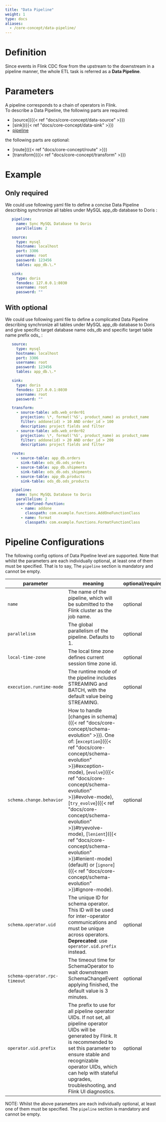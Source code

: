 ```yaml
---
title: "Data Pipeline"
weight: 1
type: docs
aliases:
  - /core-concept/data-pipeline/
---
```

<!--
Licensed to the Apache Software Foundation (ASF) under one
or more contributor license agreements.  See the NOTICE file
distributed with this work for additional information
regarding copyright ownership.  The ASF licenses this file
to you under the Apache License, Version 2.0 (the
"License"); you may not use this file except in compliance
with the License.  You may obtain a copy of the License at

  http://www.apache.org/licenses/LICENSE-2.0

Unless required by applicable law or agreed to in writing,
software distributed under the License is distributed on an
"AS IS" BASIS, WITHOUT WARRANTIES OR CONDITIONS OF ANY
KIND, either express or implied.  See the License for the
specific language governing permissions and limitations
under the License.
-->

# Definition
Since events in Flink CDC flow from the upstream to the downstream in a pipeline manner, the whole ETL task is referred as a **Data Pipeline**.

# Parameters
A pipeline corresponds to a chain of operators in Flink.   
To describe a Data Pipeline, the following parts are required:
- [source]({{< ref "docs/core-concept/data-source" >}})
- [sink]({{< ref "docs/core-concept/data-sink" >}})
- [pipeline](#pipeline-configurations)

the following parts are optional:
- [route]({{< ref "docs/core-concept/route" >}})
- [transform]({{< ref "docs/core-concept/transform" >}})

# Example
## Only required
We could use following yaml file to define a concise Data Pipeline describing synchronize all tables under MySQL app_db database to Doris :

```yaml
   pipeline:
     name: Sync MySQL Database to Doris
     parallelism: 2

   source:
     type: mysql
     hostname: localhost
     port: 3306
     username: root
     password: 123456
     tables: app_db.\.*

   sink:
     type: doris
     fenodes: 127.0.0.1:8030
     username: root
     password: ""
```

## With optional
We could use following yaml file to define a complicated Data Pipeline describing synchronize all tables under MySQL app_db database to Doris and give specific target database name ods_db and specific target table name prefix ods_ :

```yaml
   source:
     type: mysql
     hostname: localhost
     port: 3306
     username: root
     password: 123456
     tables: app_db.\.*

   sink:
     type: doris
     fenodes: 127.0.0.1:8030
     username: root
     password: ""

   transform:
     - source-table: adb.web_order01
       projection: \*, format('%S', product_name) as product_name
       filter: addone(id) > 10 AND order_id > 100
       description: project fields and filter
     - source-table: adb.web_order02
       projection: \*, format('%S', product_name) as product_name
       filter: addone(id) > 20 AND order_id > 200
       description: project fields and filter

   route:
     - source-table: app_db.orders
       sink-table: ods_db.ods_orders
     - source-table: app_db.shipments
       sink-table: ods_db.ods_shipments
     - source-table: app_db.products
       sink-table: ods_db.ods_products

   pipeline:
     name: Sync MySQL Database to Doris
     parallelism: 2
     user-defined-function:
       - name: addone
         classpath: com.example.functions.AddOneFunctionClass
       - name: format
         classpath: com.example.functions.FormatFunctionClass
```

# Pipeline Configurations

The following config options of Data Pipeline level are supported. 
Note that whilst the parameters are each individually optional, at least one of them must be specified. That is to say, The `pipeline` section is mandatory and cannot be empty.


| parameter                     | meaning                                                                                                                                                                                                                                                                                                                                                                                                                                                                                                   | optional/required |
|-------------------------------|-----------------------------------------------------------------------------------------------------------------------------------------------------------------------------------------------------------------------------------------------------------------------------------------------------------------------------------------------------------------------------------------------------------------------------------------------------------------------------------------------------------|-------------------|
| `name`                        | The name of the pipeline, which will be submitted to the Flink cluster as the job name.                                                                                                                                                                                                                                                                                                                                                                                                                   | optional          |
| `parallelism`                 | The global parallelism of the pipeline. Defaults to 1.                                                                                                                                                                                                                                                                                                                                                                                                                                                    | optional          |
| `local-time-zone`             | The local time zone defines current session time zone id.                                                                                                                                                                                                                                                                                                                                                                                                                                                 | optional          |
| `execution.runtime-mode`      | The runtime mode of the pipeline includes STREAMING and BATCH, with the default value being STREAMING.                                                                                                                                                                                                                                                                                                                                                                                                    | optional          |
| `schema.change.behavior`      | How to handle [changes in schema]({{< ref "docs/core-concept/schema-evolution" >}}). One of: [`exception`]({{< ref "docs/core-concept/schema-evolution" >}}#exception-mode), [`evolve`]({{< ref "docs/core-concept/schema-evolution" >}}#evolve-mode), [`try_evolve`]({{< ref "docs/core-concept/schema-evolution" >}}#tryevolve-mode), [`lenient`]({{< ref "docs/core-concept/schema-evolution" >}}#lenient-mode) (default) or [`ignore`]({{< ref "docs/core-concept/schema-evolution" >}}#ignore-mode). | optional          |
| `schema.operator.uid`         | The unique ID for schema operator. This ID will be used for inter-operator communications and must be unique across operators. **Deprecated**: use `operator.uid.prefix` instead.                                                                                                                                                                                                                                                                                                                         | optional          |
| `schema-operator.rpc-timeout` | The timeout time for SchemaOperator to wait downstream SchemaChangeEvent applying finished, the default value is 3 minutes.                                                                                                                                                                                                                                                                                                                                                                               | optional          |
| `operator.uid.prefix`         | The prefix to use for all pipeline operator UIDs. If not set, all pipeline operator UIDs will be generated by Flink. It is recommended to set this parameter to ensure stable and recognizable operator UIDs, which can help with stateful upgrades, troubleshooting, and Flink UI diagnostics.                                                                                                                                                                                                           | optional          |

NOTE: Whilst the above parameters are each individually optional, at least one of them must be specified. The `pipeline` section is mandatory and cannot be empty.

